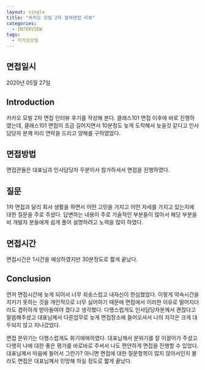 ```yaml
---
layout: single
title: "카카오 모빌 2차 컬쳐면접 리뷰"
categories:
  - INTERVIEW
tags:
  - 카카오모빌
---
```


## 면접일시

2020년 05월 27일

## Introduction

카카오 모빌 2차 면접 인터뷰 후기를 작성해 본다. 클래스101 면접 이후에 바로 진행하였는데, 클래스101 면접이 조금 길어지면서 10분정도 늦게 도착해서 늦을것 같다고 인사담당자 분께 미리 연락을 드리고 양해를 구하였었다.

## 면접방법

면접관들은 대표님과 인사담당자 두분이서 참가하셔서 면접을 진행하였다.

## 질문

1차 면접과 달리 회사 생활을 하면서 어떤 고민을 가지고 어떤 자세를 가지고 있는지에 대한 질문을 주로 주셨다. 답변하는 내용이 주로 기술적인 부분들이 많아서 해당 부분을 비 개발자 분들에게 쉽게 풀어 설명하려고 노력을 많이 하였다.

## 면접시간

면접시간은 1시간을 예상하였지만 30분정도로 짧게 끝났다.

## Conclusion

먼저 면접시간에 늦게 되어서 너무 죄송스럽고 내자신이 한심했었다. 이렇게 약속시간을 지키기 못하는 것을 개인적으로 너무 싫어하기 때문에 면접에서 이러한 이유로 떨어지더라도 겸허하게 받아들여야 겠다고 생각했다. 다행스럽게도 인사담당자분께서 괜찮다고 말씀해주셨고 대표님께서 다른업무로 늦게 면접장소에 들어오셔서 나의 지각은 크게 대두되지 않고 지나갔었다.

면접 분위기는 다행스럽게도 화기애애하였다. 대표님께서 분위기를 잘 이끌어가 주셨고 다행히 나에 대한 좋은 평가를 바로바로 주셔서 나도 편안하게 면접을 진행할 수 있었다. 대표님께서 마음에 들어서 그런가? 아니면 면접에 대한 질문항목이 많지 않아서인지 몰라도 면접은 대표님께서 민망해 하실 정도로 짧게 끝났다.
